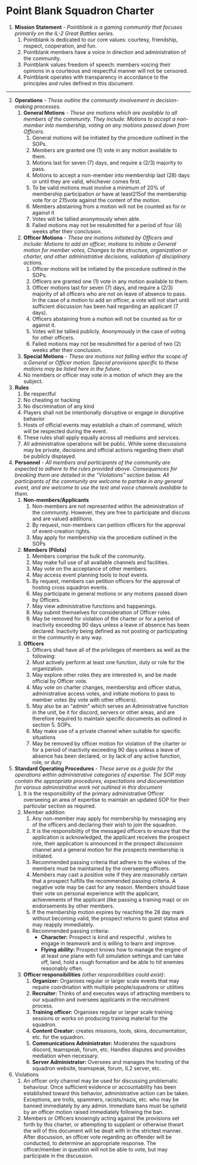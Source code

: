 # Point Blank Squadron Charter

1. **Mission Statement** - *Pointblank is a gaming community that focuses primarily on the IL-2 Great Battles series.*
    1. Pointblank is dedicated to our core values: courtesy, friendship, respect,  cooperation, and fun.
    2. Pointblank members have a voice in direction and administration of the community.
    3. Pointblank values freedom of speech: members voicing their opinions in a courteous and respectful manner will not be censored. 
    4. Pointblank operates with transparency in accordance to the principles and rules defined in this document. 
---
2. **Operations** - *These outline the community involvement in decision-making processes.*
    1. **General Motions** - *These are motions which are available to all members of the community.  They include: Motions to accept a non-member into membership, voting on any motions passed down from Officers.*
        1. General motions will be initiated by the procedure outlined in the SOPs.
        2. Members are granted one (1) vote in any motion available to them.
        3. Motions last for seven (7) days, and require a (2/3) majority to pass.
        4. Motions to accept a non-member into membership last (28) days or until they are valid, whichever comes first.
        5. To be valid motions must involve a minimum of 20% of membership participation or have at least215of the membership vote for or 215vote against the content of the motion.
        6. Members abstaining from a motion will not be counted as for or against it
        7. Votes will be tallied anonymously when able.
        8. Failed motions may not be resubmitted for a period of four (4) weeks after their conclusion.
    2. **Officer Motions** - *These are motions initiated by Officers and include: Motions to add an officer, motions to initiate a General motion for member votes, Changes to the structure, organization or charter, and other administrative decisions, validation of disciplinary actions.*
        1. Officer motions will be initiated by the procedure outlined in the SOPs.
        2. Officers are granted one (1) vote in any motion available to them.
        3. Officer motions last for seven (7) days, and require a (2/3) majority of all officers who are not on leave of absence to pass. In the case of a motion to add an officer, a vote will not start until sufficient discussion has been had regarding an applicant (7 days).
        4. Officers abstaining from a motion will not be counted as for or against it.
        5. Votes will be tallied publicly. Anonymously in the case of voting for other officers.
        6. Failed motions may not be resubmitted for a period of two (2) weeks after their conclusion.
    3. **Special Motions** - *These are motions not falling within the scope of a General or Officer motion.  Special provisions specific to these motions may be listed here in the future.*
    4. No members or officer may vote in a motion of which they are the subject.
3. **Rules**
    1. Be respectful
    2. No cheating or hacking
    3. No discrimination of any kind
    4. Players shall not be intentionally disruptive or engage in disruptive behavior
    5. Hosts of official events may establish a chain of command, which will be respected during the event. 
    6. These rules shall apply equally across all mediums and services.
    7. All administrative operations will be public.  While some discussions may be private, decisions and official actions regarding them shall be publicly displayed.
4. **Personnel** - *All members and participants of the community are expected to adhere to the rules provided above.  Consequences for breaking them are detailed in the “Violations” section below.  All participants of the community are welcome to partake in any general event, and are welcome to use the text and voice channels available to them.*
    1. **Non-members/Applicants**
        1. Non-members are not represented within the administration of the community.  However, they are free to participate and discuss and are valued additions.
        2. By request, non-members can petition officers for the approval of event-creation rights.
        3. May apply for membership via the procedure outlined in the SOPs
    2. **Members (Pilots)**
        1. Members comprise the bulk of the community.
        2. May make full use of all available channels and facilities.
        3. May vote on the acceptance of other members.
        4. May access event planning tools to host events.
        5. By request, members can petition officers for the approval of hosting cross squadron events.
        6. May participate in general motions or any motions passed down by Officers.
        7. May view administrative functions and happenings.
        8. May submit themselves for consideration of Officer roles.
        9. May be removed for violation of the charter or for a period of inactivity exceeding 90 days unless a leave of absence has been declared. Inactivity being defined as    not posting or participating in the community in any way.
    3. **Officers**
        1. Officers shall have all of the privileges of members as well as the following: 
        2. Must actively perform at least one function, duty or role for the organization.
        3. May explore other roles they are interested in, and be made official by Officer vote.
        4. May vote on charter changes, membership and officer status, administrative access votes, and initiate motions to pass to member votes (by vote with other officers).
        5. May also be an "admin" which serves an Administrative function in the unit, be it for discord, servers or other areas, and are therefore required to maintain specific documents as outlined in section 5. SOPs.
        6. May make use of a private channel when suitable for specific situations
        7. May be removed by officer motion for violation of the charter or for a period of inactivity exceeding 90 days unless a leave of absence has been declared, or by lack of any active function, role, or duty
5. **Standard Operating Procedures** - *These serve as a guide for the operations within administrative categories of expertise.  The SOP may contain the appropriate procedures, expectations and documentation for various administrative work not outlined in this document*
    1. It is the responsibility of the primary administrative Officer overseeing an area of expertise to maintain an updated SOP for their particular section as required.
    2. Member addition
        1. Any non-member may apply for membership by messaging any of the officers and declaring their wish to join the squadron.
        2. It is the responsibility of the messaged officers to ensure that the application is acknowledged, the applicant receives the prospect role, their application is announced in the prospect discussion channel and a general motion for the prospects membership is initiated.
        3. Recommended passing criteria that adhere to the wishes of the members must be maintained by the overseeing officers.
        4. Members may cast a positive vote if they are reasonably certain that a prospect fulfills the recommended passing criteria. A negative vote may be cast for any reason. Members should base their vote on personal experience with the applicant, achievements of the applicant (like passing a training map) or on endorsements by other members.
        5. If the membership motion expires by reaching the 28 day mark without becoming valid, the prospect returns to guest status and may reapply immediately.
        6. Recommended passing criteria:
            - **Character:** Prospect is kind and respectful , wishes to engage in teamwork and is willing to learn and improve.
            - **Flying ability:** Prospect knows how to manage the engine of at least one plane with full simulation settings and can take off, land, hold a rough formation and be able to hit enemies reasonably often.
    3. **Officer responsibilities** *(other responsibilities could exist)*:
        1. **Organizer:** Organises regular or larger scale events that may require coordination with multiple people/squadrons or utilities
        2. **Recruiter:** Thinks of and executes ways of attracting members to our squadron and oversees applicants in the recruitment process.
        3. **Training officer:** Organises regular or larger scale training sessions or works on producing training material for the squadron.
        4. **Content Creator:** creates missions, tools, skins, documentation, etc. for the squadron.
        5. **Communications Administrator:** Moderates the squadrons discord, teamspeak, forum, etc.  Handles disputes and provides mediation when necessary.
        6. **Server Administrator:** Oversees and manages the hosting of the squadron website, teamspeak, forum, IL2 server, etc.
6. Violations
    1. An officer only channel may be used for discussing problematic behaviour. Once sufficient evidence or accountability has been established toward this behavior, administrative action can be taken. Exceptions, are trolls, spammers, racists/nazis, etc. who may be banned immediately by any admin. Immediate bans must be upheld by an officer motion raised immediately following the ban.
    2. Members or Officers knowingly acting against the provisions set forth by this charter, or attempting to supplant or otherwise thwart the will of this document will be dealt with in the strictest manner.  After discussion, an officer vote regarding an offender will be conducted, to determine an appropriate response. The officer/member in question will not be able to vote, but may participate in the discussion.